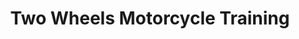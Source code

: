 ---
title: "Two Wheels Motorcycle Training"
url: /edinburgh/two-wheels-motorcycle-training/
shop: motorcycle
---